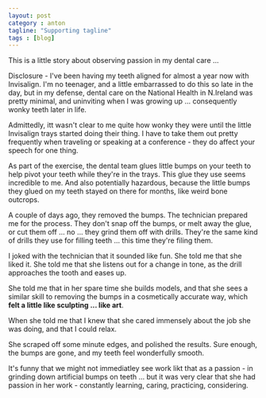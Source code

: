 ```yaml
---
layout: post
category : anton
tagline: "Supporting tagline"
tags : [blog]
---
```


This is a little story about observing passion in my dental care ...

Disclosure - I've been having my teeth aligned for almost a year now with Invisalign. I'm no teenager, and a little embarrassed to do this so late in the day, but in my defense, dental care on the National Health in N.Ireland was pretty minimal, and uninviting when I was growing up ... consequently wonky teeth later in life.

Admittedly, itt wasn't clear to me quite how wonky they were until the little Invisalign trays started doing their thing. I have to take them out pretty frequently when traveling or speaking at a conference - they do affect your speech for one thing.

As part of the exercise, the dental team glues little bumps on your teeth to help pivot your teeth while they're in the trays. This glue they use seems incredible to me. And also potentially hazardous, because the little bumps they glued on my teeth stayed on there for months, like weird bone outcrops.

A couple of days ago, they removed the bumps. The technician prepared me for the process. They don't snap off the bumps, or melt away the glue, or cut them off ... no ... they grind them off with drills. They're the same kind of drills they use for filling teeth ... this time they're filing them.

I joked with the technician that it sounded like fun. She told me that she liked it. She told me that she listens out for a change in tone, as the drill approaches the tooth and eases up. 

She told me that in her spare time she builds models, and that she sees a similar skill to removing the bumps in a cosmetically accurate way, which **felt a little like sculpting ... like art**.

When she told me that I knew that she cared immensely about the job she was doing, and that I could relax. 

She scraped off some minute edges, and polished the results. Sure enough, the bumps are gone, and my teeth feel wonderfully smooth. 

It's funny that we might not immediatley see work likt that as a passion - in grinding down artificial bumps on teeth ... but it was very clear that she had passion in her work - constantly learning, caring, practicing, considering. 


